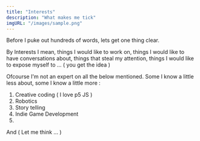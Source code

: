 ```yaml
---
title: "Interests"
description: "What makes me tick"
imgURL: "/images/sample.png"
---
```


Before I puke out hundreds of words, lets get one thing clear.

By Interests I mean, things I would like to work on, things I would like to have conversations about, things that steal my attention, things I would like to expose myself to ... ( you get the idea ) 

Ofcourse I'm not an expert on all the below mentioned. Some I know a little less about, some I know a little more :

1. Creative coding ( I love p5 JS )
2. Robotics 
3. Story telling
4. Indie Game Development
5. 

And ( Let me think ... )